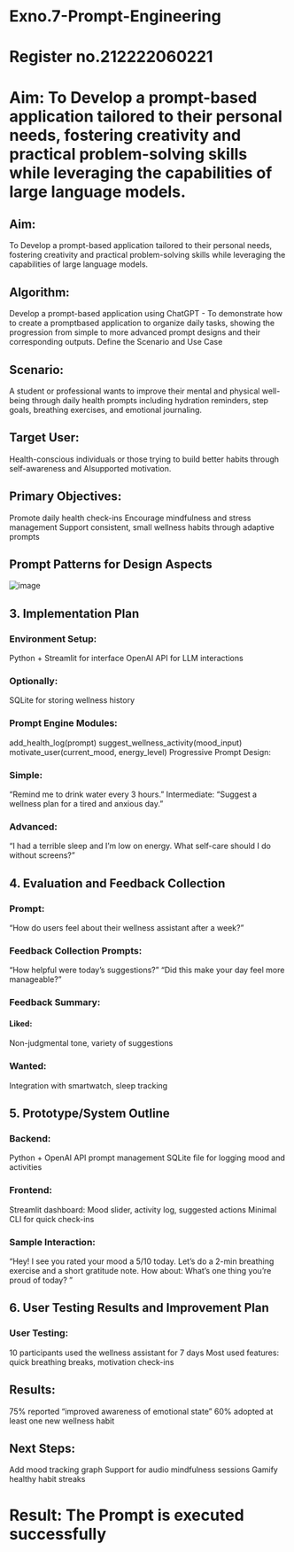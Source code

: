 # Exno.7-Prompt-Engineering
# Register no.212222060221
# Aim: To Develop a prompt-based application tailored to their personal needs, fostering creativity and practical problem-solving skills while leveraging the capabilities of large language models.

## Aim:
To Develop a prompt-based application tailored to their personal needs, fostering creativity and practical problem-solving skills while leveraging the capabilities of large language models.
## Algorithm:
Develop a prompt-based application using ChatGPT - To demonstrate how to create a promptbased application to organize daily tasks, showing the progression from simple to more advanced prompt designs and their corresponding outputs.
Define the Scenario and Use Case
## Scenario:
A student or professional wants to improve their mental and physical well-being through daily health prompts including hydration reminders, step goals, breathing exercises, and emotional journaling.

## Target User:
Health-conscious individuals or those trying to build better habits through self-awareness and AIsupported motivation.
## Primary Objectives:
Promote daily health check-ins
Encourage mindfulness and stress management
Support consistent, small wellness habits through adaptive prompts
##	Prompt Patterns for Design Aspects

 ![image](https://github.com/user-attachments/assets/b715bd58-7db7-4d7c-992f-66f3cfdf45f2)

## 3.	Implementation Plan
### Environment Setup:
Python + Streamlit for interface OpenAI API for LLM interactions
### Optionally:
SQLite for storing wellness history
### Prompt Engine Modules:
add_health_log(prompt) suggest_wellness_activity(mood_input) motivate_user(current_mood, energy_level) Progressive Prompt Design:
### Simple:
“Remind me to drink water every 3 hours.” Intermediate:
“Suggest a wellness plan for a tired and anxious day.”
### Advanced:
“I had a terrible sleep and I’m low on energy. What self-care should I do without screens?”
## 4. Evaluation and Feedback Collection
### Prompt:
“How do users feel about their wellness assistant after a week?”
### Feedback Collection Prompts:
“How helpful were today’s suggestions?” “Did this make your day feel more manageable?”
### Feedback Summary:
#### Liked:
Non-judgmental tone, variety of suggestions
### Wanted:
Integration with smartwatch, sleep tracking
## 5. Prototype/System Outline
### Backend:
Python + OpenAI API prompt management
SQLite file for logging mood and activities
### Frontend:
Streamlit dashboard: Mood slider, activity log, suggested actions
Minimal CLI for quick check-ins
### Sample Interaction:
“Hey! I see you rated your mood a 5/10 today. Let’s do a 2-min breathing exercise and a short gratitude note. How about: What’s one thing you’re proud of today? ”
## 6. User Testing Results and Improvement Plan
### User Testing:
10 participants used the wellness assistant for 7 days
Most used features: quick breathing breaks, motivation check-ins
## Results:
75% reported “improved awareness of emotional state”
60% adopted at least one new wellness habit
## Next Steps:
Add mood tracking graph
Support for audio mindfulness sessions
Gamify healthy habit streaks

# Result: The Prompt is executed successfully


